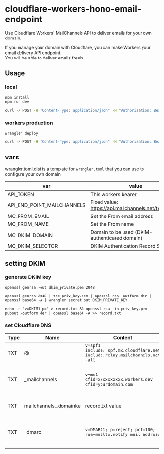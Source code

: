 cloudflare-workers-hono-email-endpoint
===

Use Cloudflare Workers' MailChannels API to deliver emails for your own domain.

If you manage your domain with Cloudflare, you can make Workers your email delivery API endpoint.  
You will be able to deliver emails freely.

## Usage

### local

```bash
npm install
npm run dev
```

```bash
curl -X POST -H "Content-Type: application/json" -H "Authorization: Bearer XXXXXXXXXXXXXXXX" -d '{"personalizations": [{"to": [{"email": "sample@example.com"}]}],"from": {"email": "noreply@example.com"},"subject": "Hello, World!","content": [{"type": "text/plain", "value": "Hey!"}]}' http://0.0.0.0:8787/api/mail/send
```

### workers production

```bash
wrangler deploy
```

```bash
curl -X POST -H "Content-Type: application/json" -H "Authorization: Bearer XXXXXXXXXXXXXXXX" -d '{"personalizations": [{"to": [{"email": "sample@example.com"}]}],"from": {"email": "noreply@example.com"},"subject": "Hello, World!","content": [{"type": "text/plain", "value": "Hey!!"}]}' https://send-workers-email.xxxxxxxxxx.workers.dev/api/mail/send
```

## vars

[wrangler.toml.dist](wrangler.toml.dist) is a template for `wrangler.toml` that you can use to configure your own domain.

| var                        | value                                                |
|----------------------------|------------------------------------------------------|
| API_TOKEN                  | This workers bearer                                  |
| API_END_POINT_MAILCHANNELS | Fixed value: https://api.mailchannels.net/tx/v1/send |
| MC_FROM_EMAIL              | Set the From email address                           |
| MC_FROM_NAME               | Set the From name                                    |
| MC_DKIM_DOMAIN             | Domain to be used (DKIM-authenticated domain)        |
| MC_DKIM_SELECTOR           | DKIM Authentication Record Selector                  |

## setting DKIM

### generate DKIM key

```shell
openssl genrsa -out dkim_private.pem 2048
```

```shell
openssl genrsa 2048 | tee priv_key.pem | openssl rsa -outform der | openssl base64 -A | wrangler secret put DKIM_PRIVATE_KEY
```

```shell
echo -n "v=DKIM1;p=" > record.txt && openssl rsa -in priv_key.pem -pubout -outform der | openssl base64 -A >> record.txt
```

### set Cloudflare DNS

| Type | Name                   | Content                                                                     | note                                                     |
|------|------------------------|-----------------------------------------------------------------------------|----------------------------------------------------------|
| TXT  | @                      | `v=spf1 include:_spf.mx.cloudflare.net include:relay.mailchannels.net -all` | SPF Record                                               |
| TXT  | _mailchannels          | `v=mc1 cfid=xxxxxxxxxx.workers.dev cfid=yourdomain.com`                     | Used to determine if mailchannels is a sendable domain.  |
| TXT  | mailchannels._domainke | record.txt value                                                            | Record for DKIM Authentication                           |
| TXT  | _dmarc                 | `v=DMARC1; p=reject; pct=100; rua=mailto:notify mail address`               | Declare the action you want performed on the failed mail |
